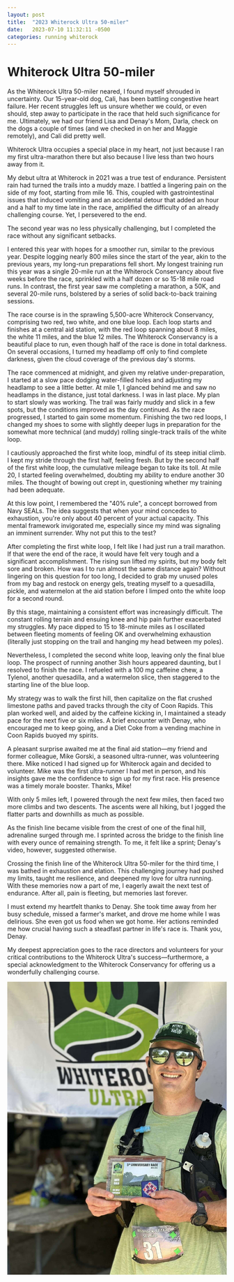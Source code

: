 ```yaml
---
layout: post
title:  "2023 Whiterock Ultra 50-miler"
date:   2023-07-10 11:32:11 -0500
categories: running whiterock
---
```


# Whiterock Ultra 50-miler

As the Whiterock Ultra 50-miler neared, I found myself shrouded in uncertainty.
Our 15-year-old dog, Cali, has been battling congestive heart failure. Her
recent struggles left us unsure whether we could, or even should, step away to
participate in the race that held such significance for me. Ultimately, we had
our friend Lisa and Denay's Mom, Darla, check on the dogs a couple of times
(and we checked in on her and Maggie remotely), and Cali did pretty well. 

Whiterock Ultra occupies a special place in my heart, not just because I ran my
first ultra-marathon there but also because I live less than two hours away
from it.

My debut ultra at Whiterock in 2021 was a true test of endurance. Persistent
rain had turned the trails into a muddy maze. I battled a lingering pain on the
side of my foot, starting from mile 16. This, coupled with gastrointestinal
issues that induced vomiting and an accidental detour that added an hour and a
half to my time late in the race, amplified the difficulty of an already
challenging course. Yet, I persevered to the end.

The second year was no less physically challenging, but I completed the race
without any significant setbacks.

I entered this year with hopes for a smoother run, similar to the previous
year. Despite logging nearly 800 miles since the start of the year, akin to the
previous years, my long-run preparations fell short. My longest training run
this year was a single 20-mile run at the Whiterock Conservancy about five
weeks before the race, sprinkled with a half dozen or so 15-18 mile road runs.
In contrast, the first year saw me completing a marathon, a 50K, and several
20-mile runs, bolstered by a series of solid back-to-back training sessions.

The race course is in the sprawling 5,500-acre Whiterock Conservancy,
comprising two red, two white, and one blue loop. Each loop starts and finishes
at a central aid station, with the red loop spanning about 8 miles, the white
11 miles, and the blue 12 miles. The Whiterock Conservancy is a beautiful place
to run, even though half of the race is done in total darkness. On several
occasions, I turned my headlamp off only to find complete darkness, given the
cloud coverage of the previous day's storms. 

The race commenced at midnight, and given my relative under-preparation, I
started at a slow pace dodging water-filled holes and adjusting my headlamp to
see a little better. At mile 1, I glanced behind me and saw no headlamps in the
distance, just total darkness. I was in last place. My plan to start slowly was
working. The trail was fairly muddy and slick in a few spots, but the
conditions improved as the day continued. As the race progressed, I started to
gain some momentum. Finishing the two red loops, I changed my shoes to some
with slightly deeper lugs in preparation for the somewhat more technical (and
muddy) rolling single-track trails of the white loop. 

I cautiously approached the first white loop, mindful of its steep initial
climb. I kept my stride through the first half, feeling fresh. But by the
second half of the first white loop, the cumulative mileage began to take its
toll. At mile 20, I started feeling overwhelmed, doubting my ability to endure
another 30 miles. The thought of bowing out crept in, questioning whether my
training had been adequate.

At this low point, I remembered the "40% rule", a concept borrowed from Navy
SEALs. The idea suggests that when your mind concedes to exhaustion, you're
only about 40 percent of your actual capacity. This mental framework
invigorated me, especially since my mind was signaling an imminent surrender.
Why not put this to the test? 

After completing the first white loop, I felt like I had just run a trail
marathon. If that were the end of the race, it would have felt very tough and a
significant accomplishment. The rising sun lifted my spirits, but my body felt
sore and broken. How was I to run almost the same distance again? Without
lingering on this question for too long, I decided to grab my unused poles from
my bag and restock on energy gels, treating myself to a quesadilla, pickle, and
watermelon at the aid station before I limped onto the white loop for a second
round.

By this stage, maintaining a consistent effort was increasingly difficult. The
constant rolling terrain and ensuing knee and hip pain further exacerbated my
struggles. My pace dipped to 15 to 18-minute miles as I oscillated between
fleeting moments of feeling OK and overwhelming exhaustion (literally just
stopping on the trail and hanging my head between my poles).

Nevertheless, I completed the second white loop, leaving only the final blue
loop. The prospect of running another 3ish hours appeared daunting, but I
resolved to finish the race. I refueled with a 100 mg caffeine chew, a Tylenol,
another quesadilla, and a watermelon slice, then staggered to the starting line
of the blue loop.

My strategy was to walk the first hill, then capitalize on the flat crushed
limestone paths and paved tracks through the city of Coon Rapids. This plan
worked well, and aided by the caffeine kicking in, I maintained a steady pace
for the next five or six miles. A brief encounter with Denay, who encouraged me
to keep going, and a Diet Coke from a vending machine in Coon Rapids buoyed my
spirits.

A pleasant surprise awaited me at the final aid station—my friend and former
colleague, Mike Gorski, a seasoned ultra-runner, was volunteering there. Mike
noticed I had signed up for Whiterock again and decided to volunteer. Mike was
the first ultra-runner I had met in person, and his insights gave me the
confidence to sign up for my first race. His presence was a timely morale
booster. Thanks, Mike!

With only 5 miles left, I powered through the next few miles, then faced two
more climbs and two descents. The ascents were all hiking, but I jogged the
flatter parts and downhills as much as possible.

As the finish line became visible from the crest of one of the final hill,
adrenaline surged through me. I sprinted across the bridge to the finish line
with every ounce of remaining strength. To me, it felt like a sprint; Denay's
video, however, suggested otherwise.

Crossing the finish line of the Whiterock Ultra 50-miler for the third time, I
was bathed in exhaustion and elation. This challenging journey had pushed my
limits, taught me resilience, and deepened my love for ultra running. With
these memories now a part of me, I eagerly await the next test of endurance.
After all, pain is fleeting, but memories last forever.

I must extend my heartfelt thanks to Denay. She took time away from her busy
schedule, missed a farmer's market, and drove me home while I was delirious.
She even got us food when we got home. Her actions reminded me how crucial
having such a steadfast partner in life's race is. Thank you, Denay. 

My deepest appreciation goes to the race directors and volunteers for your
critical contributions to the Whiterock Ultra's success—furthermore, a special
acknowledgment to the Whiterock Conservancy for offering us a wonderfully
challenging course.

![whiterock finish](/images/whiterock.jpeg)
